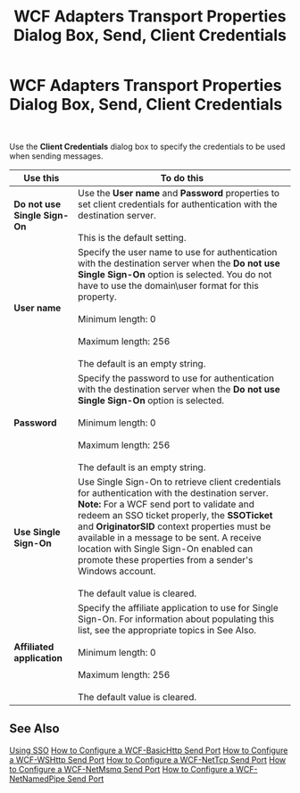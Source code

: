 ﻿---
title: WCF Adapters Transport Properties Dialog Box, Send, Client Credentials
TOCTitle: WCF Adapters Transport Properties Dialog Box, Send, Client Credentials
ms:assetid: 37d87be9-3664-4bab-a781-21dd8ad13337
ms:mtpsurl: https://msdn.microsoft.com/en-us/library/Bb246039(v=BTS.80)
ms:contentKeyID: 51527371
ms.date: 08/30/2017
mtps_version: v=BTS.80
f1_keywords:
- bts10.adapters.wcf-adapters.transport.send.clientcredentials
---

# WCF Adapters Transport Properties Dialog Box, Send, Client Credentials

 

Use the **Client Credentials** dialog box to specify the credentials to be used when sending messages.

<table>
<thead>
<tr class="header">
<th>Use this</th>
<th>To do this</th>
</tr>
</thead>
<tbody>
<tr class="odd">
<td><strong>Do not use Single Sign-On</strong></td>
<td>Use the <strong>User name</strong> and <strong>Password</strong> properties to set client credentials for authentication with the destination server.<br />
<br />
This is the default setting.</td>
</tr>
<tr class="even">
<td><strong>User name</strong></td>
<td>Specify the user name to use for authentication with the destination server when the <strong>Do not use Single Sign-On</strong> option is selected. You do not have to use the domain\user format for this property.<br />
<br />
Minimum length: 0<br />
<br />
Maximum length: 256<br />
<br />
The default is an empty string.</td>
</tr>
<tr class="odd">
<td><strong>Password</strong></td>
<td>Specify the password to use for authentication with the destination server when the <strong>Do not use Single Sign-On</strong> option is selected.<br />
<br />
Minimum length: 0<br />
<br />
Maximum length: 256<br />
<br />
The default is an empty string.</td>
</tr>
<tr class="even">
<td><strong>Use Single Sign-On</strong></td>
<td>Use Single Sign-On to retrieve client credentials for authentication with the destination server. <strong>Note:</strong> For a WCF send port to validate and redeem an SSO ticket properly, the <strong>SSOTicket</strong> and <strong>OriginatorSID</strong> context properties must be available in a message to be sent. A receive location with Single Sign-On enabled can promote these properties from a sender's Windows account.<br />
<br />
The default value is cleared.</td>
</tr>
<tr class="odd">
<td><strong>Affiliated application</strong></td>
<td>Specify the affiliate application to use for Single Sign-On. For information about populating this list, see the appropriate topics in See Also.<br />
<br />
Minimum length: 0<br />
<br />
Maximum length: 256<br />
<br />
The default value is cleared.</td>
</tr>
</tbody>
</table>


## See Also

[Using SSO](https://msdn.microsoft.com/library/aa561654\(v=bts.80\))  
[How to Configure a WCF-BasicHttp Send Port](https://msdn.microsoft.com/library/bb226467\(v=bts.80\))  
[How to Configure a WCF-WSHttp Send Port](https://msdn.microsoft.com/library/bb245939\(v=bts.80\))  
[How to Configure a WCF-NetTcp Send Port](https://msdn.microsoft.com/library/bb226460\(v=bts.80\))  
[How to Configure a WCF-NetMsmq Send Port](https://msdn.microsoft.com/library/bb245965\(v=bts.80\))  
[How to Configure a WCF-NetNamedPipe Send Port](https://msdn.microsoft.com/library/bb246110\(v=bts.80\))


